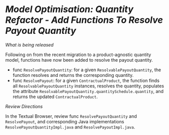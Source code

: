 # *Model Optimisation: Quantity Refactor - Add Functions To Resolve Payout Quantity*

_What is being released_

Following on from the recent migration to a product-agnostic quantity model, functions have now been added to resolve the payout quantity.

- func `ResolvePayoutQuantity`: for a given `ResolvablePayoutQuantity`, the function resolves and returns the corresponding quantity.
- func `ResolvePayout`: for a given `ContractualProduct`, the function finds all `ResolvablePayoutQuantity` instances, resolves the quantity, populates the attribute `ResolvablePayoutQuantity.quantitySchedule.quantity`, and returns the updated `ContractualProduct`.

_Review Directions_

In the Textual Browser, review func `ResolvePayoutQuantity` and `ResolvePayout`, and corresponding Java implementations `ResolvePayoutQuantityImpl.java` and `ResolvePayoutImpl.java`.  
